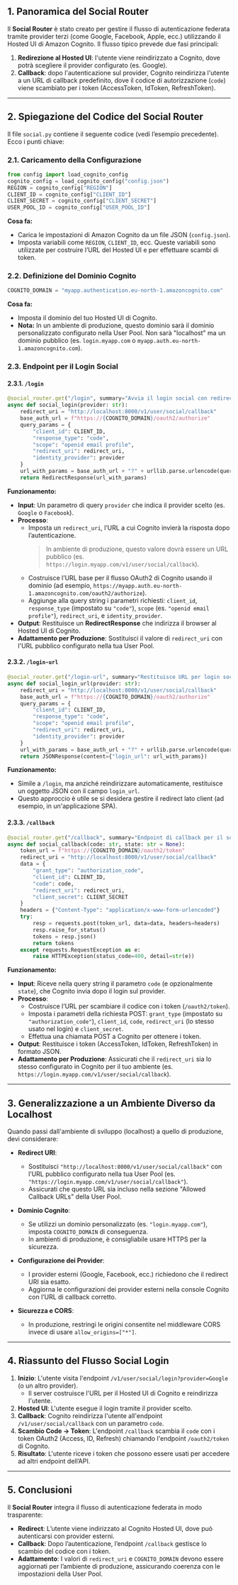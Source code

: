 ## 1. Panoramica del Social Router

Il **Social Router** è stato creato per gestire il flusso di autenticazione federata tramite provider terzi (come Google, Facebook, Apple, ecc.) utilizzando il Hosted UI di Amazon Cognito. Il flusso tipico prevede due fasi principali:

1. **Redirezione al Hosted UI**: l'utente viene reindirizzato a Cognito, dove potrà scegliere il provider configurato (es. Google).  
2. **Callback**: dopo l'autenticazione sul provider, Cognito reindirizza l'utente a un URL di callback predefinito, dove il codice di autorizzazione (`code`) viene scambiato per i token (AccessToken, IdToken, RefreshToken).

---

## 2. Spiegazione del Codice del Social Router

Il file `social.py` contiene il seguente codice (vedi l’esempio precedente). Ecco i punti chiave:

### 2.1. Caricamento della Configurazione

```python
from config import load_cognito_config
cognito_config = load_cognito_config("config.json")
REGION = cognito_config["REGION"]
CLIENT_ID = cognito_config["CLIENT_ID"]
CLIENT_SECRET = cognito_config["CLIENT_SECRET"]
USER_POOL_ID = cognito_config["USER_POOL_ID"]
```

**Cosa fa:**  
- Carica le impostazioni di Amazon Cognito da un file JSON (`config.json`).
- Imposta variabili come `REGION`, `CLIENT_ID`, ecc. Queste variabili sono utilizzate per costruire l’URL del Hosted UI e per effettuare scambi di token.

### 2.2. Definizione del Dominio Cognito

```python
COGNITO_DOMAIN = "myapp.authentication.eu-north-1.amazoncognito.com"
```

**Cosa fa:**  
- Imposta il dominio del tuo Hosted UI di Cognito.  
- **Nota:** In un ambiente di produzione, questo dominio sarà il dominio personalizzato configurato nella User Pool. Non sarà "localhost" ma un dominio pubblico (es. `login.myapp.com` o `myapp.auth.eu-north-1.amazoncognito.com`).

### 2.3. Endpoint per il Login Social

#### 2.3.1. `/login`

```python
@social_router.get("/login", summary="Avvia il login social con redirect", response_description="Reindirizza al Hosted UI di Cognito")
async def social_login(provider: str):
    redirect_uri = "http://localhost:8000/v1/user/social/callback"
    base_auth_url = f"https://{COGNITO_DOMAIN}/oauth2/authorize"
    query_params = {
        "client_id": CLIENT_ID,
        "response_type": "code",
        "scope": "openid email profile",
        "redirect_uri": redirect_uri,
        "identity_provider": provider
    }
    url_with_params = base_auth_url + "?" + urllib.parse.urlencode(query_params)
    return RedirectResponse(url_with_params)
```

**Funzionamento:**  
- **Input**: Un parametro di query `provider` che indica il provider scelto (es. `Google` o `Facebook`).
- **Processo**:
  - Imposta un `redirect_uri`, l’URL a cui Cognito invierà la risposta dopo l’autenticazione.  
    > In ambiente di produzione, questo valore dovrà essere un URL pubblico (es. `https://login.myapp.com/v1/user/social/callback`).
  - Costruisce l’URL base per il flusso OAuth2 di Cognito usando il dominio (ad esempio, `https://myapp.auth.eu-north-1.amazoncognito.com/oauth2/authorize`).
  - Aggiunge alla query string i parametri richiesti: `client_id`, `response_type` (impostato su `"code"`), `scope` (es. `"openid email profile"`), `redirect_uri`, e `identity_provider`.
- **Output**: Restituisce un **RedirectResponse** che indirizza il browser al Hosted UI di Cognito.  
- **Adattamento per Produzione**: Sostituisci il valore di `redirect_uri` con l'URL pubblico configurato nella tua User Pool.

#### 2.3.2. `/login-url`

```python
@social_router.get("/login-url", summary="Restituisce URL per login social", response_description="URL di login social come stringa")
async def social_login_url(provider: str):
    redirect_uri = "http://localhost:8000/v1/user/social/callback"
    base_auth_url = f"https://{COGNITO_DOMAIN}/oauth2/authorize"
    query_params = {
        "client_id": CLIENT_ID,
        "response_type": "code",
        "scope": "openid email profile",
        "redirect_uri": redirect_uri,
        "identity_provider": provider
    }
    url_with_params = base_auth_url + "?" + urllib.parse.urlencode(query_params)
    return JSONResponse(content={"login_url": url_with_params})
```

**Funzionamento:**  
- Simile a `/login`, ma anziché reindirizzare automaticamente, restituisce un oggetto JSON con il campo `login_url`.
- Questo approccio è utile se si desidera gestire il redirect lato client (ad esempio, in un'applicazione SPA).

#### 2.3.3. `/callback`

```python
@social_router.get("/callback", summary="Endpoint di callback per il social login", response_description="Token OAuth2 scambiati con Cognito")
async def social_callback(code: str, state: str = None):
    token_url = f"https://{COGNITO_DOMAIN}/oauth2/token"
    redirect_uri = "http://localhost:8000/v1/user/social/callback"
    data = {
        "grant_type": "authorization_code",
        "client_id": CLIENT_ID,
        "code": code,
        "redirect_uri": redirect_uri,
        "client_secret": CLIENT_SECRET
    }
    headers = {"Content-Type": "application/x-www-form-urlencoded"}
    try:
        resp = requests.post(token_url, data=data, headers=headers)
        resp.raise_for_status()
        tokens = resp.json()
        return tokens
    except requests.RequestException as e:
        raise HTTPException(status_code=400, detail=str(e))
```

**Funzionamento:**  
- **Input**: Riceve nella query string il parametro `code` (e opzionalmente `state`), che Cognito invia dopo il login sul provider.
- **Processo**:
  - Costruisce l’URL per scambiare il codice con i token (`/oauth2/token`).
  - Imposta i parametri della richiesta POST: `grant_type` (impostato su `"authorization_code"`), `client_id`, `code`, `redirect_uri` (lo stesso usato nel login) e `client_secret`.
  - Effettua una chiamata POST a Cognito per ottenere i token.
- **Output**: Restituisce i token (AccessToken, IdToken, RefreshToken) in formato JSON.
- **Adattamento per Produzione**: Assicurati che il `redirect_uri` sia lo stesso configurato in Cognito per il tuo ambiente (es. `https://login.myapp.com/v1/user/social/callback`).

---

## 3. Generalizzazione a un Ambiente Diverso da Localhost

Quando passi dall'ambiente di sviluppo (localhost) a quello di produzione, devi considerare:

- **Redirect URI**:  
  - Sostituisci `"http://localhost:8000/v1/user/social/callback"` con l’URL pubblico configurato nella tua User Pool (es. `"https://login.myapp.com/v1/user/social/callback"`).  
  - Assicurati che questo URL sia incluso nella sezione "Allowed Callback URLs" della User Pool.

- **Dominio Cognito**:  
  - Se utilizzi un dominio personalizzato (es. `"login.myapp.com"`), imposta `COGNITO_DOMAIN` di conseguenza.  
  - In ambienti di produzione, è consigliabile usare HTTPS per la sicurezza.

- **Configurazione dei Provider**:  
  - I provider esterni (Google, Facebook, ecc.) richiedono che il redirect URI sia esatto.  
  - Aggiorna le configurazioni dei provider esterni nella console Cognito con l’URL di callback corretto.

- **Sicurezza e CORS**:  
  - In produzione, restringi le origini consentite nel middleware CORS invece di usare `allow_origins=["*"]`.

---

## 4. Riassunto del Flusso Social Login

1. **Inizio**: L'utente visita l'endpoint `/v1/user/social/login?provider=Google` (o un altro provider).  
   - Il server costruisce l'URL per il Hosted UI di Cognito e reindirizza l'utente.
2. **Hosted UI**: L'utente esegue il login tramite il provider scelto.
3. **Callback**: Cognito reindirizza l'utente all'endpoint `/v1/user/social/callback` con un parametro `code`.
4. **Scambio Code → Token**: L'endpoint `/callback` scambia il `code` con i token OAuth2 (Access, ID, Refresh) chiamando l'endpoint `/oauth2/token` di Cognito.
5. **Risultato**: L'utente riceve i token che possono essere usati per accedere ad altri endpoint dell’API.

---

## 5. Conclusioni

Il **Social Router** integra il flusso di autenticazione federata in modo trasparente:
- **Redirect**: L’utente viene indirizzato al Cognito Hosted UI, dove può autenticarsi con provider esterni.
- **Callback**: Dopo l’autenticazione, l’endpoint `/callback` gestisce lo scambio del codice con i token.
- **Adattamento**: I valori di `redirect_uri` e `COGNITO_DOMAIN` devono essere aggiornati per l’ambiente di produzione, assicurando coerenza con le impostazioni della User Pool.
